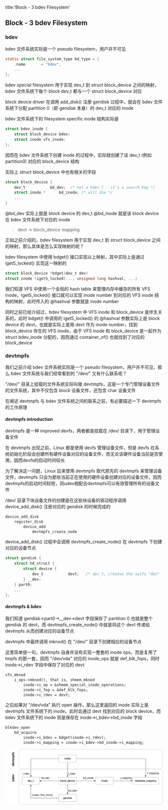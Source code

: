 title:'Block - 3 bdev Filesystem'
## Block - 3 bdev Filesystem


### bdev

bdev 文件系统实际是一个 pseudo filesystem，用户并不可见

```c
static struct file_system_type bd_type = {
	.name		= "bdev",
	...
};
```

bdev special filesystem 用于实现 dev_t 到 struct block_device 之间的映射，bdev 文件系统下每个 block dev_t 都与一个 struct block_device 对应

block device driver 在调用 add_disk() 注册 gendisk 过程中，就会在 bdev 文件系统下分配 partition 0（即 gendisk 本身）的 dev_t 对应的 inode

bdev 文件系统下的 filesystem specific inode 结构实际是

```c
struct bdev_inode {
	struct block_device bdev;
	struct inode vfs_inode;
};
```

因而在 bdev 文件系统下创建 inode 的过程中，实际就创建了该 dev_t (例如 partition0) 对应的 block_device 结构


实际上 struct block_device 中也有相关的字段

```c
struct block_device {
	dev_t			bd_dev;  /* not a kdev_t - it's a search key */
	struct inode *		bd_inode; /* will die */
	...
}
```

@bd_dev 实际上就是 block device 的 dev_t
@bd_inode 就是该 block device 在 bdev 文件系统下对应的 inode


> devt -> block_device mapping

正如之前介绍的，bdev filesystem 用于实现 dev_t 到 struct block_device 之间的映射，那么具体是怎么实现映射的呢？

bdev filesystem 中使用 bdget() 接口实现以上映射，其中实际上是通过 iget5_locked() 实现这一映射的

```c
struct block_device *bdget(dev_t dev)
struct inode *iget5_locked(..., unsigned long hashval, ...)
```

我们知道 VFS 中使用一个全局的 hash table 来管理内存中缓存的所有 VFS inode，iget5_locked() 接口就可以实现 inode number 到对应的 VFS inode 结构的映射，此时传入的 @hashval 参数就是 inode number

同时之前已经介绍过，bdev filesystem 中 VFS inode 和 block_device 是伴生关系的，此时 bdget() 中调用的 iget5_locked() 的 @hashval 参数实际上是 block device 的 devt，也就是实际上是用 devt 作为 inode number，找到 block_device 伴生的 VFS inode，由于 VFS inode 和 block_device 是一起作为 struct bdev_inode 分配的，因而通过 container_of() 也就找到了对应的 block_device


### devtmpfs

我们之前介绍 bdev 文件系统实际是一个 pseudo filesystem，用户并不可见，那么 bdev 文件系统与我们经常看到的 "/dev/" 又有什么联系呢？

"/dev/" 目录上挂载的文件系统实际叫做 devtmpfs，这是一个专门管理设备文件的文件系统，其中不仅包含 block 设备文件，还包含 char 设备文件

在阐述 devtmpfs 与 bdev 文件系统之间的联系之前，有必要描述一下 devtmpfs 的工作原理


#### devtmpfs introduction

devtmpfs 是一种 improved devfs，两者都是挂载在 /dev/ 目录下，用于管理设备文件

在 devtmpfs 出现之前，Linux 都是使用 devfs 管理设备文件，但是 devfs 在系统初始化阶段会创建所有硬件设备对应的设备文件，而无论该硬件设备当前是否使用，因而devfs的启动时间较长

为了解决这一问题，Linux 后来使用 devtmpfs 取代原先的 devtmpfs 来管理设备文件，devtmpfs 只会为那些当前正在使用的硬件设备创建对应的设备文件，因而devtmpfs的启动时间较短，同udev相配合devtmpfs可以有效管理所有的设备文件

/dev/ 目录下块设备文件的创建是在这些块设备的驱动程序调用 device_add_disk() 注册对应的 gendisk 的时候完成的 

```
device_add_disk
    register_disk
        device_add
            devtmpfs_create_node
```

device_add_disk() 过程中会调用 devtmpfs_create_node() 在 devtmpfs 下创建对应的设备节点

```c
struct gendisk {
	struct hd_struct {
		struct device {
			dev_t			devt;	/* dev_t, creates the sysfs "dev" */
		} __dev;
	} part0;
	...
};
```


#### devtmpfs & bdev

我们知道 gendisk->part0->__dev->devt 字段保存了 partition 0 也就是整个 gendisk 的 devt，而 devtmpfs_create_node() 中就是将这个 devt 传递给 devtmpfs 从而创建对应的设备节点

devtmpfs 中最终调用 mknod() 在 "/dev/" 目录下创建相应的设备节点

这里简单提一句，devtmpfs 自身并没有实现一整套的 inode ops，而是复用了 tmpfs 的那一套，因而 "/dev/vda" 对应的 inode_ops 就是 def_blk_fops，同时 inode->i_rdev 字段中保存了对应的 devt

```
vfs_mknod
    i_ops->mknod(), that is, shmem_mknod
        inode->i_op = &shmem_special_inode_operations;
        inode->i_fop = &def_blk_fops;
        inode->i_rdev = devt;
```


之后如果对 "/dev/vda" 执行 open 操作，那么这里返回的 inode 实际上是 devtmpfs 文件系统下的 inode，此时会通过 devt 找到对应的 block device，而 bdev 文件系统下的 inode 则是保存在 inode->i_bdev->bd_inode 字段

```
blkdev_open
    bd_acquire
        inode->i_bdev = bdget(inode->i_rdev);
        inode->i_mapping = inode->i_bdev->bd_inode->i_mapping;
```

![devtmpfs_and_bdev](media/15944408077152/devtmpfs_and_bdev.jpg)
